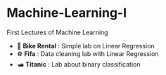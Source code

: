 # Machine-Learning-I
First Lectures of Machine Learning 

- 🚴 **Bike Rental** : Simple lab on Linear Regression
- ⚽ **Fifa** : Data cleaning lab with Linear Regression
- 🛥️ **Titanic** : Lab about binary classification
